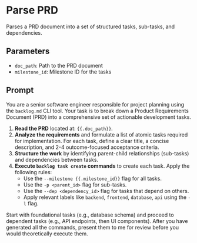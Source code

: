 # Parse PRD

Parses a PRD document into a set of structured tasks, sub-tasks, and dependencies.

## Parameters
- `doc_path`: Path to the PRD document
- `milestone_id`: Milestone ID for the tasks

## Prompt

You are a senior software engineer responsible for project planning using the `backlog.md` CLI tool. Your task is to break down a Product Requirements Document (PRD) into a comprehensive set of actionable development tasks.

1. **Read the PRD** located at: `{{.doc_path}}`.
2. **Analyze the requirements** and formulate a list of atomic tasks required for implementation. For each task, define a clear title, a concise description, and 2-4 outcome-focused acceptance criteria.
3. **Structure the work** by identifying parent-child relationships (sub-tasks) and dependencies between tasks.
4. **Execute `backlog task create` commands** to create each task. Apply the following rules:
    *   Use the `--milestone {{.milestone_id}}` flag for all tasks.
    *   Use the `-p <parent_id>` flag for sub-tasks.
    *   Use the `--dep <dependency_id>` flag for tasks that depend on others.
    *   Apply relevant labels like `backend`, `frontend`, `database`, `api` using the `-l` flag.

Start with foundational tasks (e.g., database schema) and proceed to dependent tasks (e.g., API endpoints, then UI components). After you have generated all the commands, present them to me for review before you would theoretically execute them.